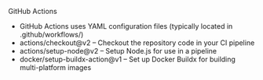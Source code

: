 
GitHub Actions
- GitHub Actions uses YAML configuration files (typically located in
.github/workflows/)
- actions/checkout@v2 – Checkout the repository code in
your CI pipeline
- actions/setup-node@v2 – Setup Node.js for use in a
pipeline
- docker/setup-buildx-action@v1 – Set up Docker
Buildx for building multi-platform images